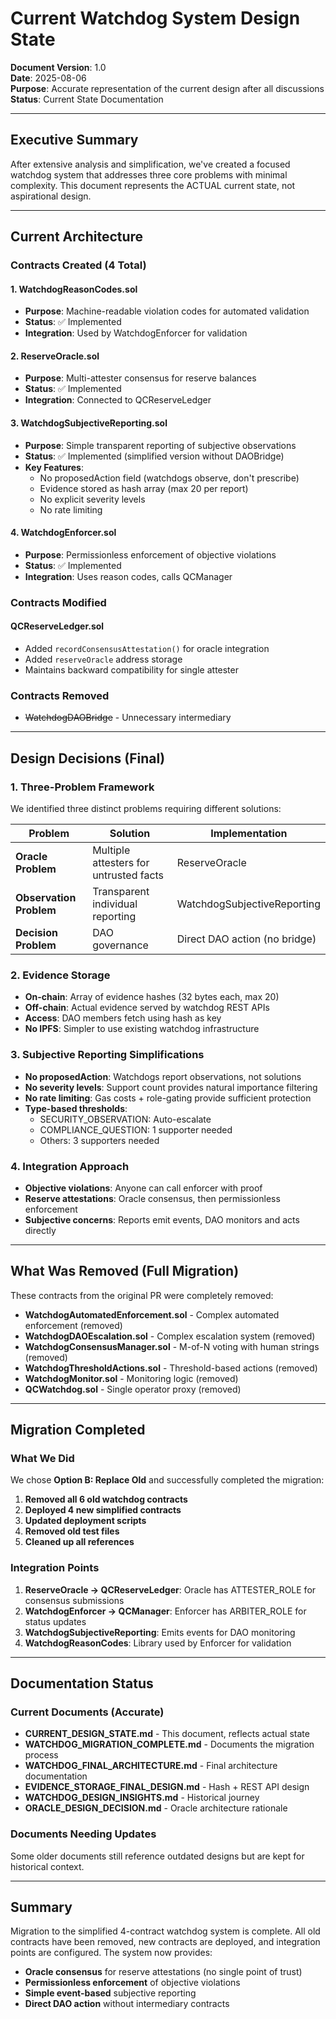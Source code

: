 # Current Watchdog System Design State

**Document Version**: 1.0  
**Date**: 2025-08-06  
**Purpose**: Accurate representation of the current design after all discussions  
**Status**: Current State Documentation

---

## Executive Summary

After extensive analysis and simplification, we've created a focused watchdog system that addresses three core problems with minimal complexity. This document represents the ACTUAL current state, not aspirational design.

---

## Current Architecture

### Contracts Created (4 Total)

#### 1. WatchdogReasonCodes.sol
- **Purpose**: Machine-readable violation codes for automated validation
- **Status**: ✅ Implemented
- **Integration**: Used by WatchdogEnforcer for validation

#### 2. ReserveOracle.sol  
- **Purpose**: Multi-attester consensus for reserve balances
- **Status**: ✅ Implemented
- **Integration**: Connected to QCReserveLedger

#### 3. WatchdogSubjectiveReporting.sol
- **Purpose**: Simple transparent reporting of subjective observations
- **Status**: ✅ Implemented (simplified version without DAOBridge)
- **Key Features**:
  - No proposedAction field (watchdogs observe, don't prescribe)
  - Evidence stored as hash array (max 20 per report)
  - No explicit severity levels
  - No rate limiting

#### 4. WatchdogEnforcer.sol
- **Purpose**: Permissionless enforcement of objective violations
- **Status**: ✅ Implemented
- **Integration**: Uses reason codes, calls QCManager

### Contracts Modified

#### QCReserveLedger.sol
- Added `recordConsensusAttestation()` for oracle integration
- Added `reserveOracle` address storage
- Maintains backward compatibility for single attester

### Contracts Removed
- ~~WatchdogDAOBridge~~ - Unnecessary intermediary

---

## Design Decisions (Final)

### 1. Three-Problem Framework

We identified three distinct problems requiring different solutions:

| Problem | Solution | Implementation |
|---------|----------|----------------|
| **Oracle Problem** | Multiple attesters for untrusted facts | ReserveOracle |
| **Observation Problem** | Transparent individual reporting | WatchdogSubjectiveReporting |
| **Decision Problem** | DAO governance | Direct DAO action (no bridge) |

### 2. Evidence Storage
- **On-chain**: Array of evidence hashes (32 bytes each, max 20)
- **Off-chain**: Actual evidence served by watchdog REST APIs
- **Access**: DAO members fetch using hash as key
- **No IPFS**: Simpler to use existing watchdog infrastructure

### 3. Subjective Reporting Simplifications
- **No proposedAction**: Watchdogs report observations, not solutions
- **No severity levels**: Support count provides natural importance filtering
- **No rate limiting**: Gas costs + role-gating provide sufficient protection
- **Type-based thresholds**: 
  - SECURITY_OBSERVATION: Auto-escalate
  - COMPLIANCE_QUESTION: 1 supporter needed
  - Others: 3 supporters needed

### 4. Integration Approach
- **Objective violations**: Anyone can call enforcer with proof
- **Reserve attestations**: Oracle consensus, then permissionless enforcement
- **Subjective concerns**: Reports emit events, DAO monitors and acts directly

---

## What Was Removed (Full Migration)

These contracts from the original PR were completely removed:
- **WatchdogAutomatedEnforcement.sol** - Complex automated enforcement (removed)
- **WatchdogDAOEscalation.sol** - Complex escalation system (removed)
- **WatchdogConsensusManager.sol** - M-of-N voting with human strings (removed)
- **WatchdogThresholdActions.sol** - Threshold-based actions (removed)
- **WatchdogMonitor.sol** - Monitoring logic (removed)
- **QCWatchdog.sol** - Single operator proxy (removed)

---

## Migration Completed

### What We Did
We chose **Option B: Replace Old** and successfully completed the migration:
1. **Removed all 6 old watchdog contracts**
2. **Deployed 4 new simplified contracts**
3. **Updated deployment scripts**
4. **Removed old test files**
5. **Cleaned up all references**

### Integration Points
1. **ReserveOracle → QCReserveLedger**: Oracle has ATTESTER_ROLE for consensus submissions
2. **WatchdogEnforcer → QCManager**: Enforcer has ARBITER_ROLE for status updates
3. **WatchdogSubjectiveReporting**: Emits events for DAO monitoring
4. **WatchdogReasonCodes**: Library used by Enforcer for validation

---

## Documentation Status

### Current Documents (Accurate)
- **CURRENT_DESIGN_STATE.md** - This document, reflects actual state
- **WATCHDOG_MIGRATION_COMPLETE.md** - Documents the migration process
- **WATCHDOG_FINAL_ARCHITECTURE.md** - Final architecture documentation
- **EVIDENCE_STORAGE_FINAL_DESIGN.md** - Hash + REST API design
- **WATCHDOG_DESIGN_INSIGHTS.md** - Historical journey
- **ORACLE_DESIGN_DECISION.md** - Oracle architecture rationale

### Documents Needing Updates
Some older documents still reference outdated designs but are kept for historical context.

---

## Summary

Migration to the simplified 4-contract watchdog system is complete. All old contracts have been removed, new contracts are deployed, and integration points are configured. The system now provides:

- **Oracle consensus** for reserve attestations (no single point of trust)
- **Permissionless enforcement** of objective violations
- **Simple event-based** subjective reporting
- **Direct DAO action** without intermediary contracts